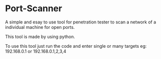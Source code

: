 # Port-Scanner

A simple and esay to use tool for penetration tester to scan a network of a individual machine for open ports.

This tool is made by using python.

To use this tool just run the code and enter single or many targets 
eg: 192.168.0.1 or 192.168.0.1,2,3,4
